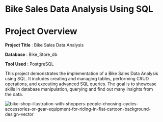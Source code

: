 # Bike Sales Data Analysis Using SQL

# Project Overview

**Project Title** : Bike Sales Data Analysis

**Database** : Bike_Store_db

**Tool Used** : PostgreSQL


This project demonstrates the implementation of a Bike Sales Data Analysis using SQL. It includes creating and managing tables, performing CRUD operations, and executing advanced SQL queries. The goal is to showcase skills in database  manipulation, querying and find out many insights from the data. 


![bike-shop-illustration-with-shoppers-people-choosing-cycles-accessories-or-gear-equipment-for-riding-in-flat-cartoon-background-design-vector](https://github.com/user-attachments/assets/dec28b77-ccc9-44c4-883e-d7d8410e2e37)
